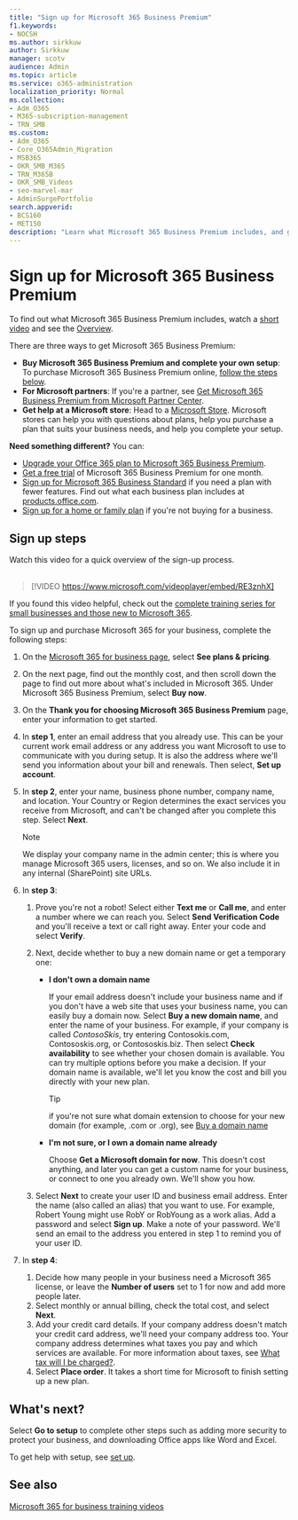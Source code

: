 ```yaml
---
title: "Sign up for Microsoft 365 Business Premium"
f1.keywords:
- NOCSH
ms.author: sirkkuw
author: Sirkkuw
manager: scotv
audience: Admin
ms.topic: article
ms.service: o365-administration
localization_priority: Normal
ms.collection: 
- Adm_O365
- M365-subscription-management
- TRN_SMB
ms.custom:
- Adm_O365
- Core_O365Admin_Migration
- MSB365
- OKR_SMB_M365
- TRN_M365B
- OKR_SMB_Videos
- seo-marvel-mar
- AdminSurgePortfolio
search.appverid:
- BCS160
- MET150
description: "Learn what Microsoft 365 Business Premium includes, and get step-by-step guidance in signing up for Microsoft 365 Business Premium."
---
```


# Sign up for Microsoft 365 Business Premium

To find out what Microsoft 365 Business Premium includes, watch a [short video](../business-video/what-is-microsoft-365.md) and see the [Overview](microsoft-365-business-overview.md).

There are three ways to get Microsoft 365 Business Premium:
- **Buy Microsoft 365 Business Premium and complete your own setup**: To purchase Microsoft 365 Business Premium online, [follow the steps below](#sign-up-steps).
- **For Microsoft partners**: If you're a partner, see [Get Microsoft 365 Business Premium from Microsoft Partner Center](get-microsoft-365-business.md).
- **Get help at a Microsoft store**: Head to a [Microsoft Store](https://go.microsoft.com/fwlink/?linkid=2109652). Microsoft stores can help you with questions about plans, help you purchase a plan that suits your business needs, and help you complete your setup.

**Need something different?** You can:
- [Upgrade your Office 365 plan to Microsoft 365 Business Premium](migrate-to-microsoft-365-business.md).
- [Get a free trial](https://go.microsoft.com/fwlink/p/?linkid=2102309) of Microsoft 365 Business Premium for one month.
- [Sign up for Microsoft 365 Business Standard](https://go.microsoft.com/fwlink/p/?LinkID=510935) if you need a plan with fewer features. Find out what each business plan includes at [products.office.com](https://go.microsoft.com/fwlink/?linkid=2109397).
- [Sign up for a home or family plan](https://go.microsoft.com/fwlink/?linkid=2109398) if you're not buying for a business. 

## Sign up steps

Watch this video for a quick overview of the sign-up process.<br><br>

> [!VIDEO https://www.microsoft.com/videoplayer/embed/RE3znhX] 

If you found this video helpful, check out the [complete training series for small businesses and those new to Microsoft 365](https://support.microsoft.com/office/6ab4bbcd-79cf-4000-a0bd-d42ce4d12816).

To sign up and purchase Microsoft 365 for your business, complete the following steps:

1. On the [Microsoft 365 for business page](https://go.microsoft.com/fwlink/?linkid=2109654), select **See plans & pricing**. 
2. On the next page, find out the monthly cost, and then scroll down the page to find out more about what's included in Microsoft 365. Under Microsoft 365 Business Premium, select **Buy now**.
3. On the **Thank you for choosing Microsoft 365 Business Premium** page, enter your information to get started.
4. In **step 1**, enter an email address that you already use. This can be your current work email address or any address you want Microsoft to use to communicate with you during setup. It is also the address where we'll send you information about your bill and renewals. Then select, **Set up account**.
5. In **step 2**, enter your name, business phone number, company name, and location. Your Country or Region determines the exact services you receive from Microsoft, and can't be changed after you complete this step. Select **Next**.
    > [!NOTE]
    > We display your company name in the admin center; this is where you manage Microsoft 365 users, licenses, and so on. We also include it in any internal (SharePoint) site URLs.
6. In **step 3**:

    1. Prove you're not a robot! Select either **Text me** or **Call me**, and enter a number where we can reach you. Select **Send Verification Code** and you'll receive a text or call right away. Enter your code and select **Verify**.
    2. Next, decide whether to buy a new domain name or get a temporary one:

        - **I don't own a domain name** 
        
            If your email address doesn't include your business name and if you don't have a web site that uses your business name, you can easily buy a domain now. Select **Buy a new domain name**, and enter the name of your business. For example, if your company is called *ContosoSkis*, try entering Contosokis.com, Contososkis.org, or Contososkis.biz. Then select **Check availability** to see whether your chosen domain is available. You can try multiple options before you make a decision. If your domain name is available, we'll let you know the cost and bill you directly with your new plan. 
       
            > [!TIP]
            > if you're not sure what domain extension to choose for your new domain (for example, .com or .org), see [Buy a domain name](../admin/get-help-with-domains/buy-a-domain-name.md)
        
        - **I'm not sure, or I own a domain name already** 
        
             Choose **Get a Microsoft domain for now**. This doesn't cost anything, and later you can get a custom name for your business, or connect to one you already own. We'll show you how.

    3. Select **Next** to create your user ID and business email address. Enter the name (also called an alias) that you want to use. For example, Robert Young might use RobY or RobYoung as a work alias. Add a password and select **Sign up**. Make a note of your password. We'll send an email to the address you entered in step 1 to remind you of your user ID.
7. In **step 4**: 

    1. Decide how many people in your business need a Microsoft 365 license, or leave the **Number of users** set to 1 for now and add more people later. 
    2. Select monthly or annual billing, check the total cost, and select **Next**. 
    3. Add your credit card details. If your company address doesn't match your credit card address, we'll need your company address too. Your company address determines what taxes you pay and which services are available. For more information about taxes, see [What tax will I be charged?](../commerce/billing-and-payments/tax-information.md).
    4. Select **Place order**. 
It takes a short time for Microsoft to finish setting up a new plan.

## What's next?

Select **Go to setup** to complete other steps such as adding more security to protect your business, and downloading Office apps like Word and Excel.

To get help with setup, see [set up](set-up.md).

## See also

[Microsoft 365 for business training videos](https://support.microsoft.com/office/6ab4bbcd-79cf-4000-a0bd-d42ce4d12816)